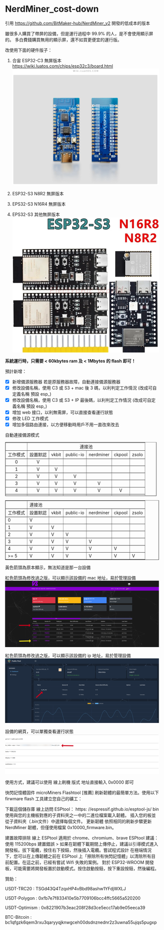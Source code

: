 # NerdMiner_cost-down

引用 https://github.com/BitMaker-hub/NerdMiner_v2   開發的低成本的版本

雖很多人購買了帶屏的設備，但是運行過程中 99.9% 的人，是不會使用顯示屏的。
多白費錢購買無用的顯示屏，還不如買更便宜的運行版。

改使用下面的硬件版子：
1. 合宙 ESP32-C3 無屏版本
   https://wiki.luatos.com/chips/esp32c3/board.html
![image](images/c3.png)

2. ESP32-S3 N8R2 無屏版本
3. EPS32-S3 N16R4 無屏版本 
4. EPS32-S3 其他無屏版本
![image](images/s3.png)

**系統運行時，只需要 < 60kbytes ram 及  < 1Mbytes  的 flash 即可！**

預計新增：

- [x]   新增備源服務器 若是原服務器故障，自動連接備源服務器
- [x]   修改設備名稱，使用  C3 或 S3 + mac 後 3 碼，以利判定工作情況  (改成可自定義名稱 預設 esp_)
- [x]   修改設備名稱，使用  C3 或 S3 + IP 最後碼，以利判定工作情況 (改成可自定義名稱 預設 esp_)
- [x]   增加 web 接口，以利無需屏，可以直接查看運行狀態
- [x]   修改 LED 工作模式
- [x]  增加多個路由連接，以方便移動時用戶不用一直改來改去

自動連接備源模式


<table style="border-collapse: collapse; width: 98.4277%; height: 176px;" border="1"><tbody><tr style="  "><td style="text-align: center;" data-mce-style="text-align: center;"><br></td><td style="text-align: center;" colspan="6" data-mce-style="text-align: center;">連接池<br></td></tr><tr style="  "><td style="text-align: center;" data-mce-style="text-align: center;">工作模式</td><td style="text-align: center;" data-mce-style="text-align: center;">設置默認</td><td style="text-align: center;" data-mce-style="text-align: center;">vkbit</td><td style="text-align: center;" data-mce-style="text-align: center;">public-io</td><td style="text-align: center;" data-mce-style="text-align: center;">nerdminer</td><td style="text-align: center;" data-mce-style="text-align: center;">ckpool</td><td style="text-align: center;" data-mce-style="text-align: center;">zsolo</td></tr><tr style="  "><td style="text-align: center;" data-mce-style="text-align: center;">0</td><td style="text-align: center;" data-mce-style="text-align: center;">V</td><td style="text-align: center;" data-mce-style="text-align: center;"><br></td><td style="text-align: center;" data-mce-style="text-align: center;"><br></td><td style="text-align: center;" data-mce-style="text-align: center;"><br></td><td style="text-align: center;" data-mce-style="text-align: center;"><br></td><td style="text-align: center;" data-mce-style="text-align: center;"><br></td></tr><tr style="  "><td style="text-align: center;" data-mce-style="text-align: center;">1</td><td style="text-align: center;" data-mce-style="text-align: center;">V</td><td style="text-align: center;" data-mce-style="text-align: center;">V</td><td style="text-align: center;" data-mce-style="text-align: center;"><br></td><td style="text-align: center;" data-mce-style="text-align: center;"><br></td><td style="text-align: center;" data-mce-style="text-align: center;"><br></td><td style="text-align: center;" data-mce-style="text-align: center;"><br></td></tr><tr style="  "><td style="text-align: center;" data-mce-style="text-align: center;">2</td><td style="text-align: center;" data-mce-style="text-align: center;">V</td><td style="text-align: center;" data-mce-style="text-align: center;">V</td><td style="text-align: center;" data-mce-style="text-align: center;">V</td><td style="text-align: center;" data-mce-style="text-align: center;"><br></td><td style="text-align: center;" data-mce-style="text-align: center;"><br></td><td style="text-align: center;" data-mce-style="text-align: center;"><br></td></tr><tr style="  "><td style="text-align: center;" data-mce-style="text-align: center;">3</td><td style="text-align: center;" data-mce-style="text-align: center;">V</td><td style="text-align: center;" data-mce-style="text-align: center;">V</td><td style="text-align: center;" data-mce-style="text-align: center;">V</td><td style="text-align: center;" data-mce-style="text-align: center;">V</td><td style="text-align: center;" data-mce-style="text-align: center;"><br></td><td style="text-align: center;" data-mce-style="text-align: center;"><br></td></tr><tr style="  "><td style="text-align: center;" data-mce-style="text-align: center;">4</td><td style="text-align: center;" data-mce-style="text-align: center;">V</td><td style="text-align: center;" data-mce-style="text-align: center;">V</td><td style="text-align: center;" data-mce-style="text-align: center;">V</td><td style="text-align: center;" data-mce-style="text-align: center;">V</td><td style="text-align: center;" data-mce-style="text-align: center;">V</td><td style="text-align: center;" data-mce-style="text-align: center;"><br></td></tr><tr style="  "><td style="text-align: center;" data-mce-style="text-align: center;">&gt;= 5</td><td style="text-align: center;" data-mce-style="text-align: center;">V</td><td style="text-align: center;" data-mce-style="text-align: center;">V</td><td style="text-align: center;" data-mce-style="text-align: center;">V</td><td style="text-align: center;" data-mce-style="text-align: center;">V</td><td style="text-align: center;" data-mce-style="text-align: center;">V</td><td style="text-align: center;" data-mce-style="text-align: center;">V</td></tr></tbody></table>  


<table  border="1"><tbody><tr><td><br></td><td  colspan="6" data-mce->連接池<br></td></tr><tr><td>工作模式</td><td>設置默認</td><td>vkbit</td><td>public-io</td><td>nerdminer</td><td>ckpool</td><td>zsolo</td></tr><tr><td>0</td><td>V</td><td><br></td><td><br></td><td><br></td><td><br></td><td><br></td></tr><tr><td>1</td><td>V</td><td>V</td><td><br></td><td><br></td><td><br></td><td><br></td></tr><tr><td>2</td><td>V</td><td>V</td><td>V</td><td><br></td><td><br></td><td><br></td></tr><tr><td>3</td><td>V</td><td>V</td><td>V</td><td>V</td><td><br></td><td><br></td></tr><tr><td>4</td><td>V</td><td>V</td><td>V</td><td>V</td><td>V</td><td><br></td></tr><tr><td>&gt;= 5</td><td>V</td><td>V</td><td>V</td><td>V</td><td>V</td><td>V</td></tr></tbody></table>
    

黃色箭頭為原本顯示，無法知道是那一台設備

紅色箭頭為修改過之版，可以顯示該設備的 mac 地址，易於管理設備
![image](images/vkbit.png)

紅色箭頭為修改過之版，可以顯示該設備的  ip 地址，易於管理設備
![image](images/public_pool.png)

設備的網頁，可以單獨查看運行狀態
![image](images/web_page.png)




使用方式，建議可以使用 線上刷機 版式
地址直接輸入 0x0000 即可




快閃記憶體固件
microMiners Flashtool [推薦]
刷新韌體的最簡單方法。使用以下 firwmare flash 工具建立您自己的礦工：

下載這個儲存庫
線上訪問 ESPtool： https: //espressif.github.io/esptool-js/
bin使用與您的主機板對應的子資料夾之一中的二進位檔案載入韌體。
插入您的板並從子資料夾（.bin文件）中選擇每個文件。
更新韌體
依照相同的刷新步驟更新 NerdMiner 韌體，但僅使用檔案 0x10000_firmware.bin。

建置故障排除
線上 ESPtool 適用於 chrome、chromium、brave
ESPtool 建議：使用 115200bps
建置錯誤 > 如果在韌體下載期間上傳停止，建議以引導模式進入開發板。拔下電纜，按住右下按鈕，然後插入電纜。嘗試程式設計
在極端情況下，您可以在上傳韌體之前在 ESPtool 上「擦除所有快閃記憶體」以清除所有目前配置。在這之前，已經有嘗試 Wifi 失敗的案例。
對於 ESP32-WROOM 開發板，可能需​​要將開發板置於啟動模式。按住啟動按鈕，按下重設按鈕，然後編程。


   贊助：
   
   USDT-TRC20         :  TSGd43Q4TzqxHP4vBbd98ashw1YFdjWXLJ
   
   USDT-Polygon     :  0xfb7e7f833410e5b7709106bcc4ffc5665a520200
   
   USDT-Optimism :  0x8221907b3eac208f28d3ce5ecc17ab9e05eeca39

   BTC-Bitcoin          :  bc1qfgzk6qem3rxu3qaryyqjknwgceh00dsdnznednr2z3uwna55ujqs5pugxp
   
   
